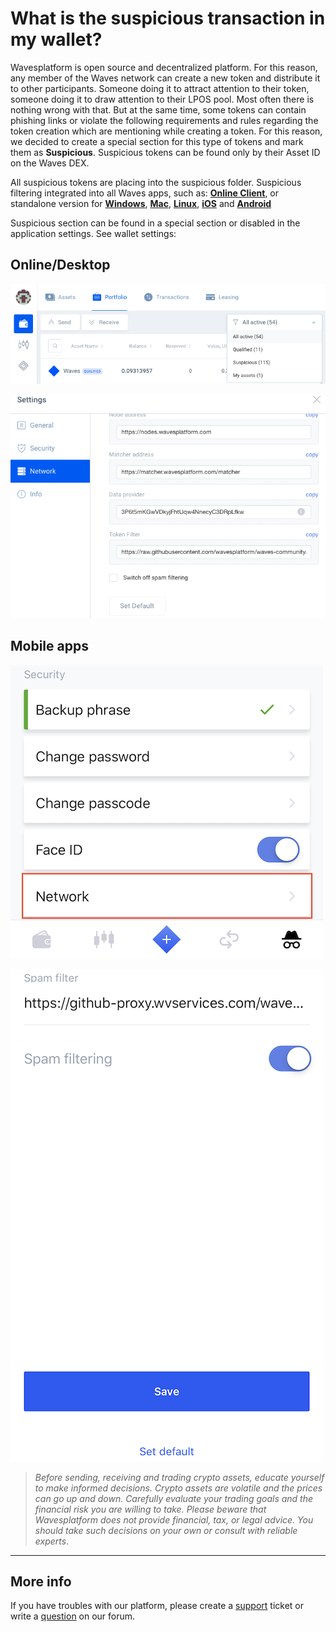 # What is the suspicious transaction in my wallet?

Wavesplatform is open source and decentralized platform. For this reason, any member of the Waves network can create a new token and distribute it to other participants. Someone doing it to attract attention to their token, someone doing it to draw attention to their LPOS pool. Most often there is nothing wrong with that. But at the same time, some tokens can contain phishing links or violate the following requirements and rules regarding the token creation which are mentioning while creating a token. For this reason, we decided to create a special section for this type of tokens and mark them as **Suspicious**.
Suspicious tokens can be found only by their Asset ID on the Waves DEX.

All suspicious tokens are placing into the suspicious folder. Suspicious filtering integrated into all Waves apps, such as: [**Online Client**](https://client.wavesplatform.com), or standalone version for [**Windows**](https://wavesplatform.com/WavesClient-win.zip), [**Mac**](https://wavesplatform.com/WavesClient-mac.dmg), [**Linux**](https://wavesplatform.com/WavesClient-linux.deb), [**iOS**](https://itunes.apple.com/us/app/waves-wallet/id1233158971) and [**Android**](https://play.google.com/store/apps/details?id=com.wavesplatform.wallet)

Suspicious section can be found in a special section or disabled in the application settings. See wallet settings:

## Online/Desktop

![](/_assets/spam_tx_01.png)

![](/_assets/spam_tx_02.png)

## Mobile apps

![](/_assets/spam_tx_03.png)

![](/_assets/spam_tx_04.png)

> *Before sending, receiving and trading crypto assets, educate yourself to make informed decisions. Crypto assets are volatile and the prices can go up and down. Carefully evaluate your trading goals and the financial risk you are willing to take.
Please beware that Wavesplatform does not provide financial, tax, or legal advice. You should take such decisions on your own or consult with reliable experts*.

___

## More info

If you have troubles with our platform, please create a [support](https://support.wavesplatform.com/) ticket or write a [question](https://forum.wavesplatform.com) on our forum.
